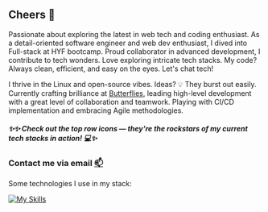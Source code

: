 ## Cheers 🥳

Passionate about exploring the latest in web tech and coding enthusiast. As a detail-oriented software engineer and web dev enthusiast, I dived into Full-stack at HYF bootcamp. Proud collaborator in advanced development, I contribute to tech wonders. Love exploring intricate tech stacks. My code? Always clean, efficient, and easy on the eyes. Let's chat tech!

I thrive in the Linux and open-source vibes. Ideas? 💡 They burst out easily. Currently crafting brilliance at [Butterflies](https://www.butterflies.dk/online-community/), leading high-level development with a great level of collaboration and teamwork. Playing with CI/CD implementation and embracing Agile methodologies.
##### ✨✨ Check out the top row icons — they're the rockstars of my current tech stacks in action! 💻✨

### Contact me via email [📫](mailto:cygapb@gmail.com?subject=[GitHub]%20profile)

Some technologies I use in my stack:

[![My Skills](https://skillicons.dev/icons?i=javascript,react,nodejs,materialui,sequelize,expressjs,redux,postman,html,css,figma,mysql,vscode,linux,webpack,regex,github,firebase,heroku,discord&perline=5)](https://skillicons.dev)
<!--
**arya56/arya56** is a ✨ _special_ ✨ repository because its `README.md` (this file) appears on your GitHub profile.

Here are some ideas to get you started:

- 🔭 I’m currently working on ...
- 🌱 I’m currently learning ...
- 👯 I’m looking to collaborate on ...
- 🤔 I’m looking for help with ...
- 💬 Ask me about ...
- 📫 How to reach me: ...
- 😄 Pronouns: ...
- ⚡ Fun fact: ...
-->

